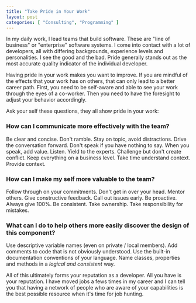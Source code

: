 ```yaml
---
title: "Take Pride in Your Work"
layout: post
categories: [ "Consulting", "Programming" ]
--- 
```


In my daily work, I lead teams that build software. These are "line of business" or "enterprise" software systems. I come into contact with a lot of developers, all with differing backgrounds, experience levels and personalities. I see the good and the bad. Pride generally stands out as the most accurate quality indicator of the individual developer.

Having pride in your work makes you want to improve. If you are mindful of the effects that your work has on others, that can only lead to a better career path. First, you need to be self-aware and able to see your work through the eyes of a co-worker. Then you need to have the foresight to adjust your behavior accordingly.

Ask your self these questions, they all show pride in your work:

### How can I communicate more effectively with the team?
Be clear and concise. Don't ramble. Stay on topic, avoid distractions. Drive the conversation forward. Don't speak if you have nothing to say. When you speak, add value. Listen. Yield to the experts. Challenge but don't create conflict. Keep everything on a business level. Take time understand context. Provide context.

### How can I make my self more valuable to the team?
Follow through on your commitments. Don't get in over your head. Mentor others. Give constructive feedback. Call out issues early. Be proactive. Always give 100%. Be consistent. Take ownership. Take responsibility for mistakes.

### What can I do to help others more easily discover the design of this component?
Use descriptive variable names (even on private / local members). Add comments to code that is not obviously understood. Use the built-in documentation conventions of your language. Name classes, properties and methods in a _logical and consistent_ way.

All of this ultimately forms your reputation as a developer. All you have is your reputation. I have moved jobs a fews times in my career and I can tell you that having a network of people who are aware of your capabilities is the best possible resource when it's time for job hunting.
